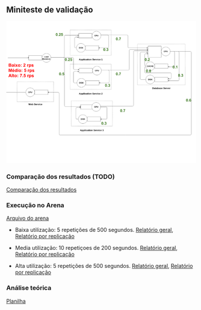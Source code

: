 ## Miniteste de validação

![](diagrama_anotado.png)

### Comparação dos resultados (TODO)

[Comparação dos resultados](https://docs.google.com/document/d/1bP5dStXWoPQJWOjoQFaD4m4BA41aAe4d2btSyAz0P9w/edit?usp=sharing)

### Execução no Arena

[Arquivo do arena](projeto_simulacao.doe)

* Baixa utilização: 5 repetições de 500 segundos.  [Relatório geral](relatorio_baixa_utilizacao.pdf), [Relatório por replicação](relatorio_baixa_utilizacao_por_replicacao.pdf)

* Media utilização: 10 repetiçoes de 200 segundos.  [Relatório geral](relatorio_media_utilizacao.pdf), [Relatório por replicação](relatorio_media_utilizacao_por_replicacao.pdf)

* Alta utilização: 5 repetições de 500 segundos.  [Relatório geral](relatorio_alta_utilizacao.pdf), [Relatório por replicação](relatorio_alta_utilizacao_por_replicacao.pdf)

### Análise teórica

[Planilha](https://docs.google.com/spreadsheets/d/1KK3jnpUGgVE60ANYHrTs-AsMMCpsDKjN3uIoQcxbrcA/edit?usp=sharing)

